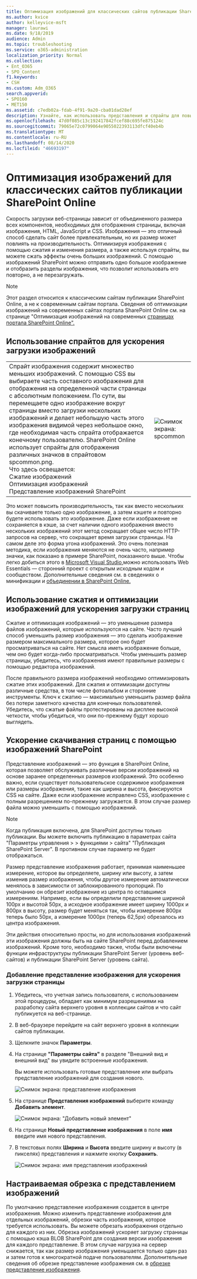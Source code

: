 ```yaml
---
title: Оптимизация изображений для классических сайтов публикации SharePoint Online
ms.author: kvice
author: kelleyvice-msft
manager: laurawi
ms.date: 9/18/2019
audience: Admin
ms.topic: troubleshooting
ms.service: o365-administration
localization_priority: Normal
ms.collection:
- Ent_O365
- SPO_Content
f1.keywords:
- CSH
ms.custom: Adm_O365
search.appverid:
- SPO160
- MET150
ms.assetid: c7edb02a-fdab-4f91-9a20-cba01dad28ef
description: Узнайте, как использовать представления и спрайты для повышения производительности изображений на классических сайтах публикации SharePoint Online.
ms.openlocfilehash: 47d0f085c13c192417842fcef88c695fe875124c
ms.sourcegitcommit: 79065e72c0799064e9055022393113dfcf40eb4b
ms.translationtype: MT
ms.contentlocale: ru-RU
ms.lasthandoff: 08/14/2020
ms.locfileid: "46693197"
---
```

# <a name="image-optimization-for-sharepoint-online-classic-publishing-sites"></a>Оптимизация изображений для классических сайтов публикации SharePoint Online

Скорость загрузки веб-страницы зависит от объединенного размера всех компонентов, необходимых для отображения страницы, включая изображения, HTML, JavaScript и CSS. Изображения — это отличный способ сделать сайт более привлекательным, но их размер может повлиять на производительность. Оптимизируя изображения с помощью сжатия и изменения размера, а также используя спрайты, вы можете сжать эффекты очень больших изображений. С помощью изображений SharePoint можно отправить одно большое изображение и отобразить разделы изображения, что позволит использовать его повторно, а не перезагружать.

>[!NOTE]
>Этот раздел относится к классическим сайтам публикации SharePoint Online, а не к современным сайтам портала. Сведения об оптимизации изображений на современных сайтах портала SharePoint Online см. на странице "Оптимизация изображений на современных [страницах портала SharePoint Online".](modern-image-optimization.md)
  
## <a name="using-sprites-to-speed-up-image-loading"></a>Использование спрайтов для ускорения загрузки изображений

|||
|:-----|:-----|
| Спрайт изображения содержит множество меньших изображений. С помощью CSS вы выбираете часть составного изображения для отображения на определенной части страницы с абсолютным положением. По сути, вы перемещаете одно изображение вокруг страницы вместо загрузки нескольких изображений и делает небольшую часть этого изображения видимой через небольшое окно, где необходимая часть спрайта отображается конечному пользователю. SharePoint Online использует спрайты для отображения различных значков в спрайтовом spcommon.png.  <br/>  Что здесь освещается:  <br/>  Сжатие изображений  <br/>  Оптимизация изображений  <br/>  Представление изображений SharePoint  <br/> |![Снимок экрана: spcommon](../media/cc5cdee1-8e54-4537-9a8a-8854f4ee849f.png)|
   
Это может повысить производительность, так как вместо нескольких вы скачиваете только одно изображение, а затем кэшете и повторно будете использовать это изображение. Даже если изображение не сохраняется в кэше, за счет наличии одного изображения вместо нескольких изображений этот метод сокращает общее число HTTP-запросов на сервер, что сокращает время загрузки страницы. На самом деле это форма угона изображений. Это очень полезная методика, если изображения меняются не очень часто, например значки, как показано в примере SharePoint, показанного выше. Чтобы легко добиться этого в [Microsoft Visual Studio,](https://vswebessentials.com/)можно использовать Web Essentials — сторонний проект с открытым исходным кодом и сообществом. Дополнительные сведения см. в сведениях о минификации и [объединении в SharePoint Online.](https://go.microsoft.com/fwlink/?LinkId=708698)
  
## <a name="using-image-compression-and-optimization-to-speed-up-page-loading"></a>Использование сжатия и оптимизации изображений для ускорения загрузки страниц

Сжатие и оптимизация изображений — это уменьшение размера файлов изображений, которые используются на сайте. Часто лучший способ уменьшить размер изображения — это сделать изображение размером максимального размера, которое оно будет просматриваться на сайте. Нет смысла иметь изображение больше, чем оно будет когда-либо просматриваться. Чтобы уменьшить размер страницы, убедитесь, что изображения имеют правильные размеры с помощью редактора изображений.
  
После правильного размера изображений необходимо оптимизировать сжатие этих изображений. Для сжатия и оптимизации доступны различные средства, в том числе фотоальбом и сторонние инструменты. Ключ к сжатию — максимально уменьшить размер файла без потери заметного качества для конечных пользователей. Убедитесь, что сжатые файлы протестированы на дисплее высокой четкости, чтобы убедиться, что они по-прежнему будут хорошо выглядеть.
  
## <a name="speed-up-page-downloads-by-using-sharepoint-image-renditions"></a>Ускорение скачивания страниц с помощью изображений SharePoint

Представление изображений — это функция в SharePoint Online, которая позволяет обслуживать различные версии изображений на основе заранее определенных размеров изображений. Это особенно важно, если существует пользовательское содержимое изображения или размеры изображения, такие как ширина и высота, фиксируются CSS на сайте. Даже если изображение исправлено CSS, изображение с полным разрешением по-прежнему загружается. В этом случае размер файла можно уменьшить с помощью изображений.
  
> [!NOTE]
> Когда публикация включена, для SharePoint доступны только публикации. Вы можете включить публикацию в параметрах сайта "Параметры управления \> \> функциями \> сайта" "Публикация SharePoint Server". В противном случае параметр не будет отображаться.
  
Размер представление изображения работает, принимая наименьшее измерение, которое вы определяете, ширину или высоту, а затем изменив размер изображения, чтобы другое измерение автоматически менялось в зависимости от заблокированного пропорций. По умолчанию он обрезит изображение из центра по оставшимся измерениям. Например, если вы определили представление шириной 100px и высотой 50px, а исходное изображение имеет ширину 1000px и 800px в высоту, размер будет меняться так, чтобы измерение 800px теперь было 50px, а измерение 1000px (теперь 62,5px) обрезалось из центра изображения.
  
Эти действия относительно просты, но для использования изображений эти изображения должны быть на сайте SharePoint перед добавлением изображений. Кроме того, необходимо также, чтобы были включены функции инфраструктуры публикации SharePoint Server (уровень веб-сайтов) и публикации SharePoint Server (уровень сайта).
  
### <a name="add-an-image-rendition-to-speed-up-page-loading"></a>Добавление представление изображения для ускорения загрузки страницы
  
1. Убедитесь, что учетная запись пользователя, с использованием этой процедуры, обладает как минимум разрешениями на разработку сайта верхнего уровня в коллекции сайтов и что сайт публикуется на веб-странице.

2. В веб-браузере перейдите на сайт верхнего уровня в коллекции сайтов публикации.

3. Щелкните значок **Параметры**.

4. На странице **"Параметры сайта"** в разделе "Внешний вид и внешний вид" вы увидите встроенные изображения. 

    Вы можете использовать готовые представление или выбрать  представление изображений для создания нового.

    ![Снимок экрана: представление изображения](../media/eaae0d53-657d-47ef-b687-65c5167eae4d.PNG)
  
5. На странице **Представления изображений** выберите команду **Добавить элемент**.

    ![Снимок экрана: "Добавить новый элемент"](../media/8cede22e-52bf-4d9d-99cb-162f2f6ce92b.PNG)
  
6. На странице **Новый представление изображения** в поле **имя** введите имя нового представления.

7. В текстовых полях **Ширина** и **Высота** введите ширину и высоту (в пикселях) представления и нажмите кнопку **Сохранить**.

    ![Снимок экрана: имя представления изображений](../media/5a6119ed-c163-40df-a4db-ec629d15607d.PNG)
  
## <a name="custom-cropping-with-image-renditions"></a>Настраиваемая обрезка с представлением изображений

По умолчанию представление изображения создается в центре изображения. Можно изменить представление изображения для отдельных изображений, обрезки часть изображения, которое требуется использовать. Вы можете обрезать изображения отдельно для каждого из них. Обрезка изображений ускоряет загрузку страницы с помощью кэша BLOB SharePoint для создания версии изображения для каждого представление. В этом случае нагрузка на сервер снижается, так как размер изображения уменьшается только один раз и затем готов к многократной подаче пользователям. Дополнительные сведения об обрезке представление изображения см. в [обрезке представление изображения](https://go.microsoft.com/fwlink/p/?LinkId=525626).
  

